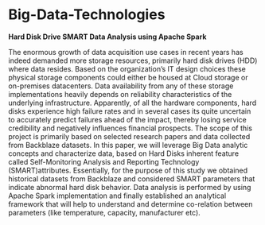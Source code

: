 # Big-Data-Technologies
**Hard Disk Drive SMART Data Analysis using Apache Spark**


The enormous growth of data acquisition use cases in recent years has indeed demanded more storage resources, primarily hard disk drives (HDD) where data resides. Based on the organization’s IT design choices these physical storage components could either be housed at Cloud storage or on-premises datacenters. Data availability from any of these storage implementations heavily depends on reliability characteristics of the underlying infrastructure. Apparently, of all the hardware components, hard disks experience high failure rates and in several cases its quite uncertain to accurately predict failures ahead of the impact, thereby losing service credibility and negatively influences financial prospects.
The scope of this project is primarily based on selected research papers and data collected from Backblaze datasets. In this paper, we will leverage Big Data analytic concepts and characterize data, based on Hard Disks inherent feature called Self-Monitoring Analysis and Reporting Technology (SMART)attributes. Essentially, for the purpose of this study we obtained historical datasets from Backblaze and considered SMART parameters that indicate abnormal hard disk behavior. Data analysis is performed by using Apache Spark implementation and finally established an analytical framework that will help to understand and determine co-relation between parameters (like temperature, capacity, manufacturer etc). 
